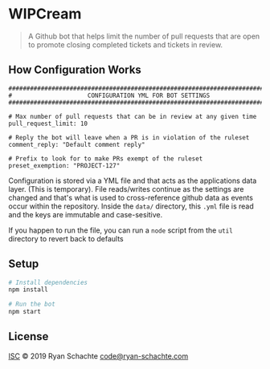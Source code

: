 # WIPCream
> A Github bot that helps limit the number of pull requests that are open to promote closing completed tickets and tickets in review.

## How Configuration Works
```
##############################################################################
#                     CONFIGURATION YML FOR BOT SETTINGS
#############################################################################

# Max number of pull requests that can be in review at any given time
pull_request_limit: 10

# Reply the bot will leave when a PR is in violation of the ruleset
comment_reply: "Default comment reply"

# Prefix to look for to make PRs exempt of the ruleset
preset_exemption: "PROJECT-127"
```

Configuration is stored via a YML file and that acts as the applications data layer. (This is temporary). File reads/writes continue as the settings are changed and that's what is used to cross-reference github data as events occur within the repository. Inside the `data/` directory, this `.yml` file is read and the keys are immutable and case-sesitive. 

If you happen to run the file, you can run a `node` script from the `util` directory to revert back to defaults

## Setup

```sh
# Install dependencies
npm install

# Run the bot
npm start
```

## License

[ISC](LICENSE) © 2019 Ryan Schachte <code@ryan-schachte.com>
